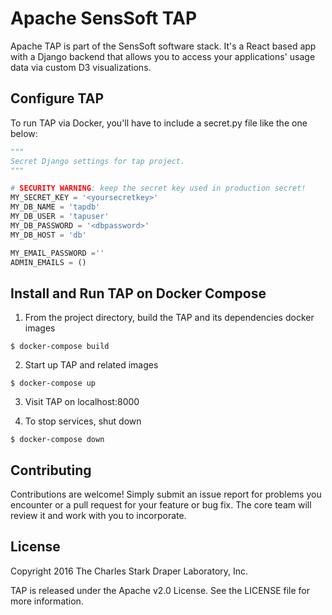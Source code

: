 # Apache SensSoft TAP

Apache TAP is part of the SensSoft software stack. It's a React based app with a Django backend that allows you to access your applications' usage data via custom D3 visualizations.



## Configure TAP

To run TAP via Docker, you'll have to include a secret.py file like the one below:

```python
"""
Secret Django settings for tap project.
"""

# SECURITY WARNING: keep the secret key used in production secret!
MY_SECRET_KEY = '<yoursecretkey>'
MY_DB_NAME = 'tapdb'
MY_DB_USER = 'tapuser'
MY_DB_PASSWORD = '<dbpassword>'
MY_DB_HOST = 'db'

MY_EMAIL_PASSWORD =''
ADMIN_EMAILS = ()

```

## Install and Run TAP on Docker Compose

1. From the project directory, build the TAP and its dependencies docker images

```
$ docker-compose build
```

2. Start up TAP and related images

```
$ docker-compose up
```

3. Visit TAP on localhost:8000

4. To stop services, shut down

```
$ docker-compose down
```




## Contributing

Contributions are welcome!  Simply submit an issue report for problems you encounter or a pull request for your feature or bug fix.  The core team will review it and work with you to incorporate.

## License

Copyright 2016 The Charles Stark Draper Laboratory, Inc.

TAP is released under the Apache v2.0 License.  See the LICENSE file for more information.  